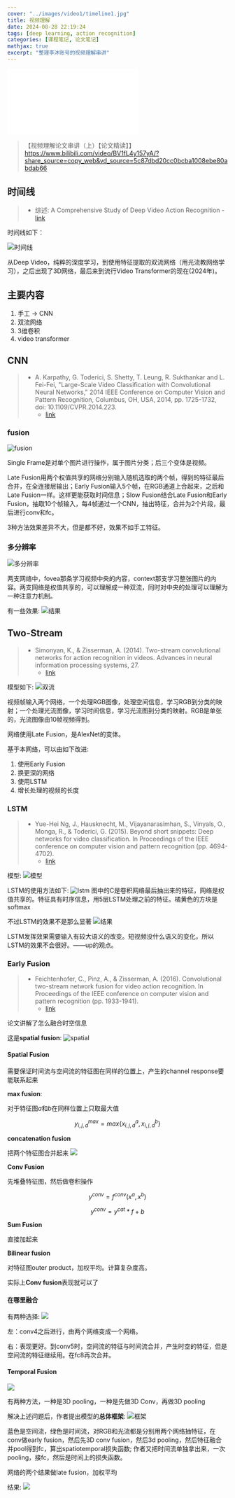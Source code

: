 ```yaml
---
cover: "../images/video1/timeline1.jpg"
title: 视频理解
date: 2024-08-28 22:19:24
tags: [deep learning, action recognition]
categories: [课程笔记, 论文笔记]
mathjax: true
excerpt: "整理李沐账号的视频理解串讲"
---
```


<iframe src="//player.bilibili.com/player.html?isOutside=true&aid=853205150&bvid=BV1fL4y157yA&cid=576076417&p=1" scrolling="no" border="0" frameborder="no" framespacing="0" allowfullscreen="true"></iframe>

> 【视频理解论文串讲（上）【论文精读】】 https://www.bilibili.com/video/BV1fL4y157yA/?share_source=copy_web&vd_source=5c87dbd20cc0bcba1008ebe80abdab66

## 时间线

> - 综述: A Comprehensive Study of Deep Video Action Recognition
    - [link](https://arxiv.org/pdf/2012.06567)

时间线如下：

![时间线](images/video1/timeline1.jpg)

从Deep Video，纯粹的深度学习，到使用特征提取的双流网络（用光流教网络学习），之后出现了3D网络，最后来到流行Video Transformer的现在(2024年)。

## 主要内容

1. 手工 -> CNN
2. 双流网络
3. 3维卷积
4. video transformer

## CNN

> - A. Karpathy, G. Toderici, S. Shetty, T. Leung, R. Sukthankar and L. Fei-Fei, "Large-Scale Video Classification with Convolutional Neural Networks," 2014 IEEE Conference on Computer Vision and Pattern Recognition, Columbus, OH, USA, 2014, pp. 1725-1732, doi: 10.1109/CVPR.2014.223.
>   - [link](https://static.googleusercontent.com/media/research.google.com/en//pubs/archive/42455.pdf) 

### fusion

![fusion](images/video1/fuse.jpg)

Single Frame是对单个图片进行操作，属于图片分类；后三个变体是视频。

Late Fusion用两个权值共享的网络分别输入随机选取的两个帧，得到的特征最后合并，在全连接层输出；Early Fusion输入5个帧，在RGB通道上合起来，之后和Late Fusion一样。这样更能获取时间信息；Slow Fusion结合Late Fusion和Early Fusion，抽取10个帧输入，每4帧通过一个CNN，抽出特征，合并为2个片段，最后进行conv和fc。

3种方法效果差异不大，但是都不好，效果不如手工特征。

### 多分辨率

![多分辨率](images/video1/fovea_context.jpg)

两支网络中，fovea那条学习视频中央的内容，context那支学习整张图片的内容。两支网络是权值共享的，可以理解成一种双流，同时对中央的处理可以理解为一种注意力机制。

有一些效果:
![结果](images/video1/result1.jpg)

## Two-Stream

> - Simonyan, K., & Zisserman, A. (2014). Two-stream convolutional networks for action recognition in videos. Advances in neural information processing systems, 27.
>   - [link](https://arxiv.org/pdf/1406.2199)

模型如下:
![双流](images/video1/two_stream.jpg)

视频帧输入两个网络，一个处理RGB图像，处理空间信息，学习RGB到分类的映射；一个处理光流图像，学习时间信息，学习光流图到分类的映射。RGB是单张的，光流图像由10帧视频得到。

网络使用Late Fusion，是AlexNet的变体。

基于本网络，可以由如下改进:

1. 使用Early Fusion
2. 换更深的网络
3. 使用LSTM
4. 增长处理的视频的长度

### LSTM

> - Yue-Hei Ng, J., Hausknecht, M., Vijayanarasimhan, S., Vinyals, O., Monga, R., & Toderici, G. (2015). Beyond short snippets: Deep networks for video classification. In Proceedings of the IEEE conference on computer vision and pattern recognition (pp. 4694-4702).
>   - [link](https://arxiv.org/pdf/1503.08909)

模型:
![模型](images/video1/beyond_model.jpg)

LSTM的使用方法如下:
![lstm](images/video1/lstm1.jpg)
图中的C是卷积网络最后抽出来的特征，网络是权值共享的。特征具有时序信息，用5层LSTM处理之前的特征。橘黄色的方块是softmax

不过LSTM的效果不是那么显著
![结果](images/video1/result2.jpg)

LSTM发挥效果需要输入有较大语义的改变。短视频没什么语义的变化，所以LSTM的效果不会很好。——up的观点。

### Early Fusion

> - Feichtenhofer, C., Pinz, A., & Zisserman, A. (2016). Convolutional two-stream network fusion for video action recognition. In Proceedings of the IEEE conference on computer vision and pattern recognition (pp. 1933-1941).
>   - [link](https://arxiv.org/pdf/1604.06573)

论文讲解了怎么融合时空信息

这是**spatial fusion**:
![spatial](images/video1/spatial_fusion.jpg)

#### Spatial Fusion

需要保证时间流与空间流的特征图在同样的位置上，产生的channel response要能联系起来

**max fusion**:

对于特征图$a$和$b$在同样位置上只取最大值

$$
y_{i,j,d}^{max} = max \lbrace x_{i,j,d}^a, x_{i,j,d}^b \rbrace
$$

**concatenation fusion**

把两个特征图合并起来
![](images/video1/concatenation_fusion.jpg)

**Conv Fusion**

先堆叠特征图，然后做卷积操作

$$
y^{conv} = f^{conv}(x^a,x^b)
$$

$$
y^{conv} = y^{cat} * f + b
$$

**Sum Fusion**

直接加起来

**Bilinear fusion**

对特征图outer product，加权平均。计算复杂度高。

实际上**Conv fusion**表现就可以了

#### 在哪里融合

有两种选择:
![](images/video1/where_to_fuse.jpg)

左：conv4之后进行，由两个网络变成一个网络。

右：表现更好。到conv5时，空间流的特征与时间流合并，产生时空的特征，但是空间流的特征继续用。在fc8再次合并。

#### Temporal Fusion

![](images/video1/temporal_fusion.jpg)

有两种方法，一种是3D pooling，一种是先做3D Conv，再做3D pooling

解决上述问题后，作者提出模型的**总体框架**:
![框架](images/video1/framework1.jpg)

蓝色是空间流，绿色是时间流，对RGB和光流都是分别用两个网络抽特征，在conv做early fusion，然后先3D conv fusion，然后3d pooling，然后特征融合并pool得到fc，算出spatiotemporal损失函数;
作者又把时间流单独拿出来，一次pooling，接fc，然后是时间上的损失函数。

网络的两个结果做late fusion，加权平均

结果:
![](images/video1/result3.jpg)